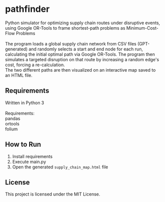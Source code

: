 # pathfinder
Python simulator for optimizing supply chain routes under disruptive events, using Google OR-Tools to frame shortest-path problems as Minimum-Cost-Flow Problems
<br>
<br>The program loads a global supply chain network from CSV files (GPT-generated) and randomly selects a start and end node for each run, calculating the initial optimal path via Google OR-Tools. The program then simulates a targeted disruption on that route by increasing a random edge's cost, forcing a re-calculation.
<br> The two different paths are then visualized on an interactive map saved to an HTML file.

## Requirements 
Written in Python 3<br>
<br> Requirements: 
<br>
pandas
<br> ortools
<br> folium

## How to Run

1.  Install requirements
2.  Execute main.py
3.  Open the generated `supply_chain_map.html` file

## License
This project is licensed under the MIT License.